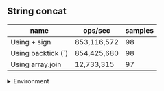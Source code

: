 ## String concat

|name|ops/sec|samples|
|-|-|-|
|Using + sign|853,116,572|98|
|Using backtick (`)|854,425,680|98|
|Using array.join|12,733,315|97|


<details>
<summary>Environment</summary>

* __Machine:__ linux x64 | 4 vCPUs | 7.6GB Mem
* __Run:__ Tue Nov 07 2023 23:45:21 GMT+0000 (Coordinated Universal Time)
</details>

<!--
{"environment":{"platform":"linux","arch":"x64","cpus":4,"totalMemory":7.6085662841796875},"benchmarks":[{"name":"Using + sign","opsSec":853116571.9531714,"samples":6},{"name":"Using backtick (`)","opsSec":854425679.7257653,"samples":8},{"name":"Using array.join","opsSec":12733314.57996024,"samples":7}]}-->

